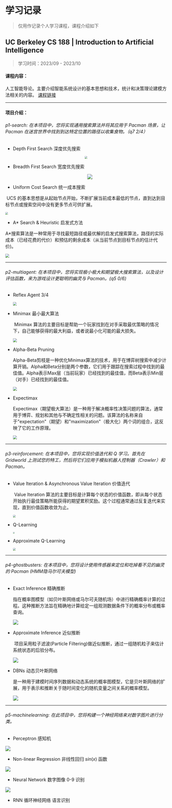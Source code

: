 # 学习记录

> 仅用作记录个人学习课程，课程介绍如下

## UC Berkeley **CS 188** | Introduction to Artificial Intelligence

> 学习时间：2023/09 - 2023/10                                                                                                              

#### 课程内容：

​	人工智能导论。主要介绍智能系统设计的基本思想和技术，统计和决策理论建模方法相关的内容。 [课程链接](https://inst.eecs.berkeley.edu/~cs188/fa18/)

------

#### 项目介绍：

###### p1-search:   在本项目中，您将实现通用搜索算法并将其应用于 Pacman 场景，让 Pacman 在迷宫世界中找到到达特定位置的路径以收集食物。（q7  2/4）

+ Depth First Search 深度优先搜索

<p align="center">
  <img src="https://p.ipic.vip/kxph45.jpg" style="zoom:50%;" />
</p>

+ Breadth First Search 宽度优先搜索

  <p align="center">
    <img src="https://p.ipic.vip/vbrlr9.png" style="max-width:50%;" />
  </p>

+ Uniform Cost Search 统一成本搜索

​	UCS 的基本思想是从起始节点开始，不断扩展当前成本最低的节点，直到达到目标节点或搜索空间中没有更多节点可供扩展。

<img src="https://p.ipic.vip/29xb2o.png" style="zoom:50%;" />

+ A* Search & Heuristic 启发式方法

​	A*搜索算法是一种常用于寻找最短路径或最优解的启发式搜索算法，路径的实际成本（已经花费的代价）和预估的剩余成本（从当前节点到目标节点的估计代价)。

<img src="https://p.ipic.vip/17duvv.png" style="zoom:75%;" />

------

###### p2-multiagent:   在本项目中，您将实现极小极大和期望极大搜索算法，以及设计评估函数，来为游戏设计更聪明的幽灵与 Pacman。(q5  0/6)

+ Reflex Agent  3/4

  <img src="https://p.ipic.vip/3cv16i.png" style="zoom:67%;" />

+ Minimax 最小最大算法

  ​	Minimax 算法的主要目标是帮助一个玩家找到在对手采取最优策略的情况下，自己能够获得的最大利益，或者说最小化可能的最大损失。

  <img src="https://p.ipic.vip/vm1xi8.png" style="zoom:75%;" />

+ Alpha-Beta Pruning 

  ​	Alpha-Beta剪枝是一种优化Minimax算法的技术，用于在博弈树搜索中减少计算开销。Alpha和Beta分别是两个参数，它们用于跟踪在搜索过程中找到的最佳值。Alpha表示Max层（当前玩家）已经找到的最佳值，而Beta表示Min层（对手）已经找到的最佳值。

  <img src="https://p.ipic.vip/seh552.png" style="zoom:75%;" />

+ Expectimax

  ​	Expectimax（期望极大算法）是一种用于解决概率性决策问题的算法，通常用于博弈、规划和其他与不确定性相关的问题。该算法的名称来自于"expectation"（期望）和"maximization"（极大化）两个词的组合，这反映了它的工作原理。

  <img src="https://p.ipic.vip/lkicoi.png" style="zoom:75%;" />

------

###### p3-reinforcement:  在本项目中，您将实现价值迭代和 Q 学习。首先在 Gridworld 上测试您的特工，然后将它们应用于模拟机器人控制器（Crawler）和 Pacman。

+ Value Iteration & Asynchronous Value Iteration  价值迭代

  ​	Value Iteration 算法的主要目标是计算每个状态的价值函数，即从每个状态开始执行最佳策略所能获得的期望累积奖励。这个过程通常通过反复迭代来实现，直到价值函数收敛为止。

  <img src="https://p.ipic.vip/73ed7n.png" style="zoom:50%;" />

+ Q-Learning

  <img src="https://p.ipic.vip/7v0hqy.png" style="zoom:30%;" />

+ Approximate Q-Learning

  <img src="https://p.ipic.vip/ongan5.png" style="zoom:50%;" />

------

###### p4-ghostbusters:  在本项目中，您将设计使用传感器来定位和吃掉看不见的幽灵的 Pacman (HMM隐马尔可夫模型)

- Exact Inference 精确推断

  ​	指在概率图模型（如贝叶斯网络或马尔可夫随机场）中进行精确概率计算的过程。这种推断方法旨在精确地计算给定一组观测数据条件下的概率分布或概率查询。

  <img src="https://p.ipic.vip/v9jpme.png" style="max-width:70%;" />

- Approximate Inference 近似推断

  ​	项目采用粒子滤波(Particle Filtering)做近似推断，通过一组随机粒子来估计系统状态的后验分布。

  <img src="https://p.ipic.vip/jx33yn.png" style="max-width:70%;" />

- DBNs 动态贝叶斯网络

  ​	是一种用于建模时间序列数据和动态系统的概率图模型，它是贝叶斯网络的扩展，用于表示和推断关于随时间变化的随机变量之间关系的概率模型。

  <img src="https://p.ipic.vip/kwnuo4.png" style="max-width:80%;" />

------

###### p5-machinelearning:   在此项目中，您将构建一个神经网络来对数字图片进行分类。

+ Perceptron 感知机

![](https://p.ipic.vip/w9ave4.png)

+ Non-linear Regression 非线性回归 $sin(x)$ 函数

![](https://p.ipic.vip/w1hvp5.png)

+ Neural Network 数字图像 0-9 识别

![](https://p.ipic.vip/3lp8e7.png)

+ RNN 循环神经网络 语言识别

